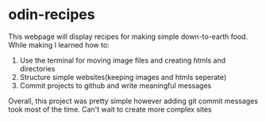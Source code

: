 # odin-recipes
This webpage will display recipes for making simple down-to-earth food. While making I learned how to:
1. Use the terminal for moving image files and creating htmls and directories
2. Structure simple websites(keeping images and htmls seperate)
3. Commit projects to github and write meaningful messages

Overall, this project was pretty simple however adding git commit messages took most of the time. Can't wait to create more complex sites
